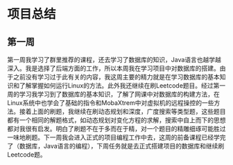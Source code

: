 # 项目总结
## 第一周
第一周我学习了群里推荐的课程，还去学习了数据库的知识，Java语言也越学越深入。我是选择了后端方面的工作，所以本周我在学习项目中对数据库的搭建。由于之前没有学习过于此有关的内容，我这周主要的精力就是在学习数据库的基本知识和了解掌握如何运行Linux的方法。此外我还继续在刷Leetcode题目。经过第一周的学习我学习到了数据库的基本知识，了解了网课中对数据库的构建方法，在Linux系统中也学会了基础的指令和MobaXtrem中对虚拟机的远程操控的一些方法。接着上面的刷题，我继续在刷动态规划和深度，广度搜索等类型题，这些题目都有一个相同的解题格式，如动态规划对变化方程的求解，搜索中自上而下的思想都对我很有启发。明白了刷题不在于多而在于精，对一个题目的精雕细琢可能胜过一味地刷题。下一周我会进入正式的项目编程工作中去，这周的前备课程已经学完了（数据库，Java语言的编程），下周任务就是去正式搭建项目的数据库和继续刷Leetcode题。
